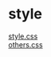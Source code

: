 # style 
<a href='https://gabrielryanft.github.io/learning/cursoemvideo/htmlecss/css/medque/medque6pagdelogin/style/style.css' target='_blank' rel='next'>style.css</a><br/>
<a href='https://gabrielryanft.github.io/learning/cursoemvideo/htmlecss/css/medque/medque6pagdelogin/style/others.css' target='_blank' rel='next'>others.css</a><br/>
